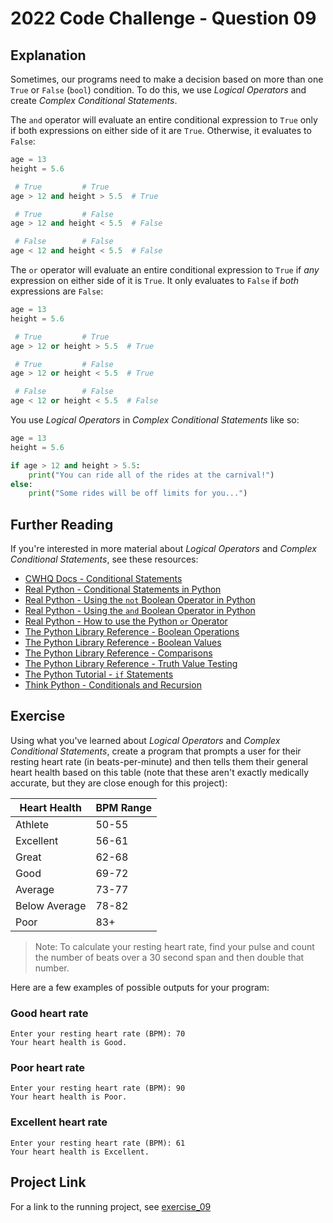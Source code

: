 # 2022 Code Challenge - Question 09 

## Explanation

Sometimes, our programs need to make a decision based on more than one 
`True` or `False` (`bool`) condition. To do this, we use *Logical Operators*
and create *Complex Conditional Statements*. 

The `and` operator will evaluate an entire conditional expression to `True`
only if both expressions on either side of it are `True`. Otherwise, it
evaluates to `False`:

```python
age = 13
height = 5.6

 # True         # True
age > 12 and height > 5.5  # True

 # True         # False
age > 12 and height < 5.5  # False 

 # False        # False
age < 12 and height < 5.5  # False
```

The `or` operator will evaluate an entire conditional expression to `True`
if *any* expression on either side of it is `True`. It only evaluates to
`False` if *both* expressions are `False`:


```python
age = 13
height = 5.6

 # True         # True
age > 12 or height > 5.5  # True

 # True         # False
age > 12 or height < 5.5  # True 

 # False        # False
age < 12 or height < 5.5  # False
```

You use *Logical Operators* in *Complex Conditional Statements* like so:

```python
age = 13
height = 5.6

if age > 12 and height > 5.5:
    print("You can ride all of the rides at the carnival!")
else:
    print("Some rides will be off limits for you...")
```

## Further Reading

If you're interested in more material about *Logical Operators* and *Complex Conditional Statements*, see these resources:
-   [CWHQ Docs - Conditional Statements](https://docs.codewizardshq.com/python/python-language/#nested-conditional-statements)
-   [Real Python - Conditional Statements in Python](https://realpython.com/python-conditional-statements/)
-   [Real Python - Using the `not` Boolean Operator in Python](https://realpython.com/python-not-operator/)
-   [Real Python - Using the `and` Boolean Operator in Python](https://realpython.com/python-and-operator/)
-   [Real Python - How to use the Python `or` Operator ](https://realpython.com/python-or-operator/)
-   [The Python Library Reference - Boolean Operations](https://docs.python.org/3/library/stdtypes.html#boolean-operations-and-or-not)
-   [The Python Library Reference - Boolean Values](https://docs.python.org/3/library/stdtypes.html#boolean-values)
-   [The Python Library Reference - Comparisons](https://docs.python.org/3/library/stdtypes.html#comparisons)
-   [The Python Library Reference - Truth Value Testing](https://docs.python.org/3/library/stdtypes.html#truth-value-testing)
-   [The Python Tutorial - `if` Statements](https://docs.python.org/3/tutorial/controlflow.html#if-statements)
-   [Think Python - Conditionals and Recursion](https://greenteapress.com/thinkpython2/html/thinkpython2006.html)

## Exercise

Using what you've learned about *Logical Operators* and *Complex Conditional Statements*, create
a program that prompts a user for their resting heart rate (in beats-per-minute) and then
tells them their general heart health based on this table (note that these aren't exactly
medically accurate, but they are close enough for this project):

| Heart Health  | BPM Range |
|---------------|-----------|
| Athlete       | 50-55     |
| Excellent     | 56-61     |
| Great         | 62-68     |
| Good          | 69-72     |
| Average       | 73-77     |
| Below Average | 78-82     |
| Poor          | 83+       |

> Note: To calculate your resting heart rate, find your pulse and count the number of
> beats over a 30 second span and then double that number.

Here are a few examples of possible outputs for your program:

### Good heart rate
```text
Enter your resting heart rate (BPM): 70
Your heart health is Good.
```

### Poor heart rate
```text
Enter your resting heart rate (BPM): 90
Your heart health is Poor.
```

### Excellent heart rate
```text
Enter your resting heart rate (BPM): 61
Your heart health is Excellent.
```

## Project Link

For a link to the running project, see [exercise_09](https://projects.pty.cwhq-apps.com/?filename=/code-challenge-2022/exercise_09/main.py)
